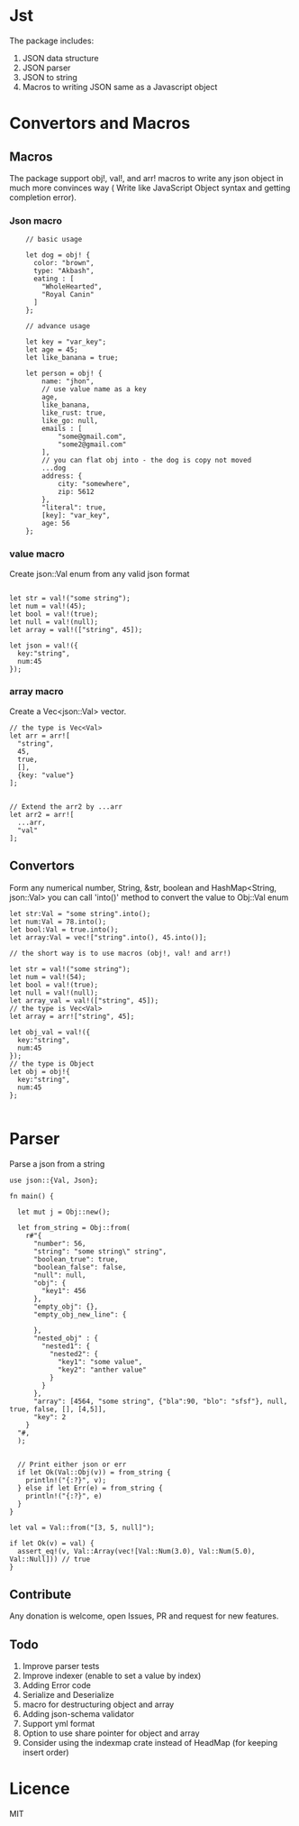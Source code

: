 # Jst

The package includes:

1. JSON data structure
2. JSON parser
3. JSON to string
4. Macros to writing JSON same as a Javascript object

# Convertors and Macros

## Macros

The package support obj!, val!, and arr! macros to write any json object in much more convinces way ( Write like JavaScript Object syntax and getting completion error).

### Json macro

```
    // basic usage

    let dog = obj! {
      color: "brown",
      type: "Akbash",
      eating : [
        "WholeHearted",
        "Royal Canin"
      ]
    };

    // advance usage

    let key = "var_key";
    let age = 45;
    let like_banana = true;

    let person = obj! {
        name: "jhon",
        // use value name as a key
        age,
        like_banana,
        like_rust: true,
        like_go: null,
        emails : [
            "some@gmail.com",
            "some2@gmail.com"
        ],
        // you can flat obj into - the dog is copy not moved
        ...dog
        address: {
            city: "somewhere",
            zip: 5612
        },
        "literal": true,
        [key]: "var_key",
        age: 56
    };
```

### value macro

Create json::Val enum from any valid json format

```

let str = val!("some string");
let num = val!(45);
let bool = val!(true);
let null = val!(null);
let array = val!(["string", 45]);

let json = val!({
  key:"string",
  num:45
});

```

### array macro

Create a Vec\<json::Val\> vector.

```
// the type is Vec<Val>
let arr = arr![
  "string",
  45,
  true,
  [],
  {key: "value"}
];


// Extend the arr2 by ...arr
let arr2 = arr![
  ...arr,
  "val"
];

```

## Convertors

Form any numerical number, String, &str, boolean and HashMap<String, json::Val> you can call 'into()' method to convert the value to Obj::Val enum

```
let str:Val = "some string".into();
let num:Val = 78.into();
let bool:Val = true.into();
let array:Val = vec!["string".into(), 45.into()];

// the short way is to use macros (obj!, val! and arr!)

let str = val!("some string");
let num = val!(54);
let bool = val!(true);
let null = val!(null);
let array_val = val!(["string", 45]);
// the type is Vec<Val>
let array = arr!["string", 45];

let obj_val = val!({
  key:"string",
  num:45
});
// the type is Object
let obj = obj!{
  key:"string",
  num:45
};


```

# Parser

Parse a json from a string

```
use json::{Val, Json};

fn main() {

  let mut j = Obj::new();

  let from_string = Obj::from(
    r#"{
      "number": 56,
      "string": "some string\" string",
      "boolean_true": true,
      "boolean_false": false,
      "null": null,
      "obj": {
        "key1": 456
      },
      "empty_obj": {},
      "empty_obj_new_line": {

      },
      "nested_obj" : {
        "nested1": {
          "nested2": {
            "key1": "some value",
            "key2": "anther value"
          }
        }
      },
      "array": [4564, "some string", {"bla":90, "blo": "sfsf"}, null, true, false, [], [4,5]],
      "key": 2
    }
  "#,
  );


  // Print either json or err
  if let Ok(Val::Obj(v)) = from_string {
    println!("{:?}", v);
  } else if let Err(e) = from_string {
    println!("{:?}", e)
  }
}
```

```
let val = Val::from("[3, 5, null]");

if let Ok(v) = val) {
  assert_eq!(v, Val::Array(vec![Val::Num(3.0), Val::Num(5.0), Val::Null])) // true
}
```
## Contribute
Any donation is welcome, open Issues, PR and request for new features.

## Todo

1. Improve parser tests
2. Improve indexer (enable to set a value by index)
3. Adding Error code
4. Serialize and Deserialize
5. macro for destructuring object and array
6. Adding json-schema validator
7. Support yml format
8. Option to use share pointer for object and array
9. Consider using the indexmap crate instead of HeadMap (for keeping insert order)

# Licence

MIT
